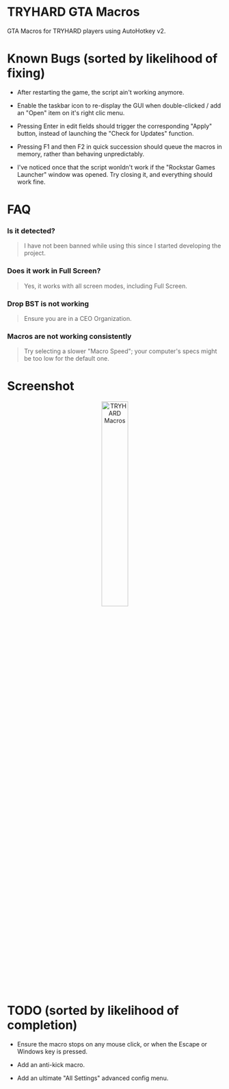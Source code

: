 # TRYHARD GTA Macros

GTA Macros for TRYHARD players using AutoHotkey v2.

# Known Bugs (sorted by likelihood of fixing)

- After restarting the game, the script ain't working anymore.

- Enable the taskbar icon to re-display the GUI when double-clicked / add an "Open" item on it's right clic menu.

- Pressing Enter in edit fields should trigger the corresponding "Apply" button, instead of launching the "Check for Updates" function.

- Pressing F1 and then F2 in quick succession should queue the macros in memory, rather than behaving unpredictably.

- I've noticed once that the script wonldn't work if the "Rockstar Games Launcher" window was opened. Try closing it, and everything should work fine.

# FAQ

### Is it detected?

> I have not been banned while using this since I started developing the project.

### Does it work in Full Screen?

> Yes, it works with all screen modes, including Full Screen.

### Drop BST is not working

> Ensure you are in a CEO Organization.

### Macros are not working consistently

> Try selecting a slower "Macro Speed"; your computer's specs might be too low for the default one.

# Screenshot

<div align="center">
  <img src="https://github.com/user-attachments/assets/0697b029-50cb-4b8a-bd07-691aecc8a0c2" alt="TRYHARD Macros" style="width: 35%;">
</div>

# TODO (sorted by likelihood of completion)

- Ensure the macro stops on any mouse click, or when the Escape or Windows key is pressed.

- Add an anti-kick macro.

- Add an ultimate "All Settings" advanced config menu.
